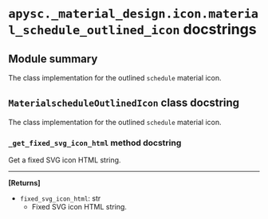# `apysc._material_design.icon.material_schedule_outlined_icon` docstrings

## Module summary

The class implementation for the outlined `schedule` material icon.

## `MaterialscheduleOutlinedIcon` class docstring

The class implementation for the outlined `schedule` material icon.

### `_get_fixed_svg_icon_html` method docstring

Get a fixed SVG icon HTML string.<hr>

**[Returns]**

- `fixed_svg_icon_html`: str
  - Fixed SVG icon HTML string.